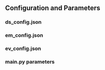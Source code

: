 Configuration and Parameters
-----------------------

### ds_config.json

### em_config.json

### ev_config.json

### main.py parameters